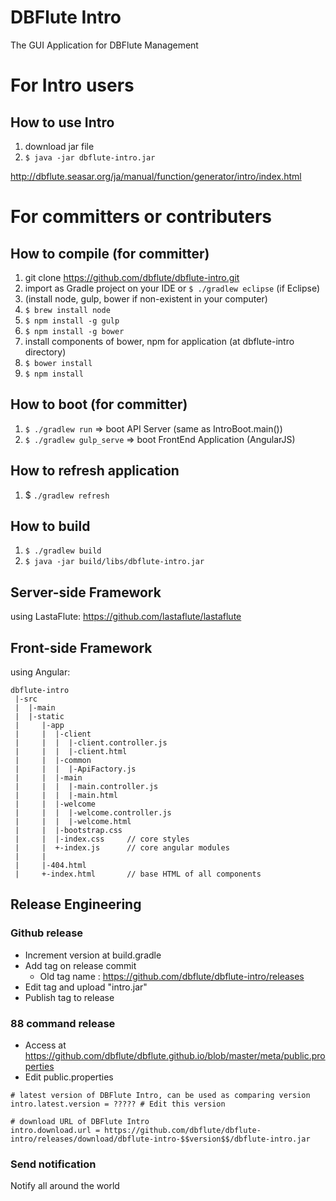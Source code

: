 DBFlute Intro
=======================
The GUI Application for DBFlute Management

# For Intro users
## How to use Intro
1. download jar file
2. `$ java -jar dbflute-intro.jar`

http://dbflute.seasar.org/ja/manual/function/generator/intro/index.html

# For committers or contributers
## How to compile (for committer)

1. git clone https://github.com/dbflute/dbflute-intro.git
2. import as Gradle project on your IDE or `$ ./gradlew eclipse` (if Eclipse)
3. (install node, gulp, bower if non-existent in your computer)
 1. `$ brew install node`
 2. `$ npm install -g gulp`
 3. `$ npm install -g bower`
4. install components of bower, npm for application (at dbflute-intro directory)
 1. `$ bower install`
 2. `$ npm install`

## How to boot (for committer)
1. `$ ./gradlew run` => boot API Server (same as IntroBoot.main())
2. `$ ./gradlew gulp_serve` => boot FrontEnd Application (AngularJS)

## How to refresh application
1. $ `./gradlew refresh`

## How to build
1. `$ ./gradlew build`
2. `$ java -jar build/libs/dbflute-intro.jar`

## Server-side Framework

using LastaFlute:
https://github.com/lastaflute/lastaflute

## Front-side Framework

using Angular:
```
dbflute-intro
 |-src
 |  |-main
 |  |-static
 |     |-app
 |     |  |-client
 |     |  |  |-client.controller.js
 |     |  |  |-client.html
 |     |  |-common
 |     |  |  |-ApiFactory.js
 |     |  |-main
 |     |  |  |-main.controller.js
 |     |  |  |-main.html
 |     |  |-welcome
 |     |  |  |-welcome.controller.js
 |     |  |  |-welcome.html
 |     |  |-bootstrap.css
 |     |  |-index.css     // core styles
 |     |  +-index.js      // core angular modules
 |     |
 |     |-404.html
 |     +-index.html       // base HTML of all components
```

## Release Engineering

### Github release
- Increment version at build.gradle
- Add tag on release commit
  - Old tag name : https://github.com/dbflute/dbflute-intro/releases
- Edit tag and upload "intro.jar"
- Publish tag to release

### 88 command release
- Access at https://github.com/dbflute/dbflute.github.io/blob/master/meta/public.properties
- Edit public.properties
```
# latest version of DBFlute Intro, can be used as comparing version
intro.latest.version = ????? # Edit this version

# download URL of DBFlute Intro 
intro.download.url = https://github.com/dbflute/dbflute-intro/releases/download/dbflute-intro-$$version$$/dbflute-intro.jar
```

### Send notification 
Notify all around the world
